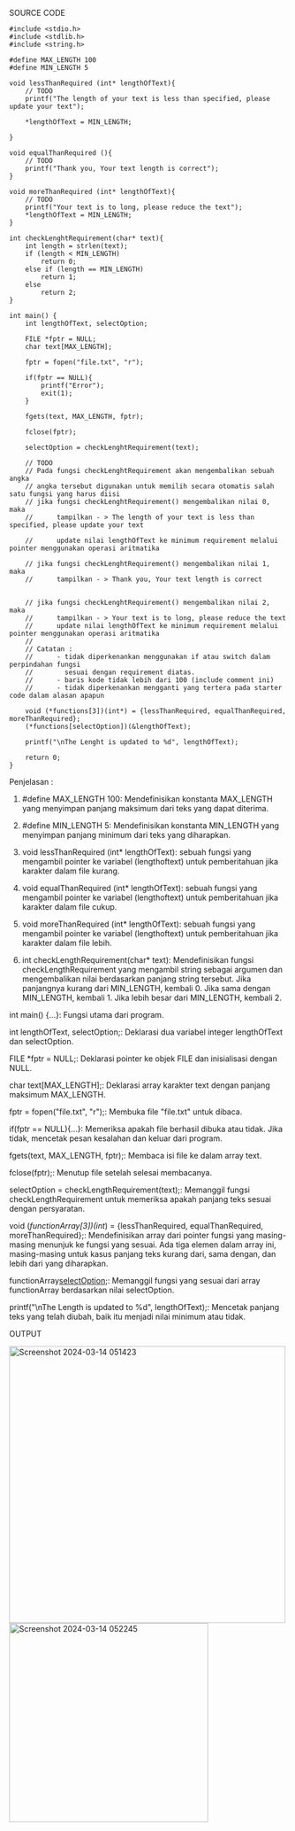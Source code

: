 SOURCE CODE

    #include <stdio.h>
    #include <stdlib.h>
    #include <string.h>
    
    #define MAX_LENGTH 100
    #define MIN_LENGTH 5
    
    void lessThanRequired (int* lengthOfText){
        // TODO
        printf("The length of your text is less than specified, please update your text");
        
        *lengthOfText = MIN_LENGTH;
    
    }
    
    void equalThanRequired (){
        // TODO
        printf("Thank you, Your text length is correct");
    }
    
    void moreThanRequired (int* lengthOfText){
        // TODO
        printf("Your text is to long, please reduce the text");
        *lengthOfText = MIN_LENGTH;
    }
    
    int checkLenghtRequirement(char* text){
        int length = strlen(text);
        if (length < MIN_LENGTH)
            return 0;
        else if (length == MIN_LENGTH)
            return 1;
        else
            return 2;
    }
    
    int main() {
        int lengthOfText, selectOption;
        
        FILE *fptr = NULL;
        char text[MAX_LENGTH];
    
        fptr = fopen("file.txt", "r");
    
        if(fptr == NULL){
            printf("Error");
            exit(1);
        }
    
        fgets(text, MAX_LENGTH, fptr);
    
        fclose(fptr);
    
        selectOption = checkLenghtRequirement(text);
    
        // TODO
        // Pada fungsi checkLenghtRequirement akan mengembalikan sebuah angka
        // angka tersebut digunakan untuk memilih secara otomatis salah satu fungsi yang harus diisi
        // jika fungsi checkLenghtRequirement() mengembalikan nilai 0, maka
        //      tampilkan - > The length of your text is less than specified, please update your text
        
        //      update nilai lengthOfText ke minimum requirement melalui pointer menggunakan operasi aritmatika
    
        // jika fungsi checkLenghtRequirement() mengembalikan nilai 1, maka
        //      tampilkan - > Thank you, Your text length is correct
        
    
        // jika fungsi checkLenghtRequirement() mengembalikan nilai 2, maka
        //      tampilkan - > Your text is to long, please reduce the text
        //      update nilai lengthOfText ke minimum requirement melalui pointer menggunakan operasi aritmatika
        //
        // Catatan :
        //      - tidak diperkenankan menggunakan if atau switch dalam perpindahan fungsi
        //        sesuai dengan requirement diatas.
        //      - baris kode tidak lebih dari 100 (include comment ini)
        //      - tidak diperkenankan mengganti yang tertera pada starter code dalam alasan apapun
    
        void (*functions[3])(int*) = {lessThanRequired, equalThanRequired, moreThanRequired};
        (*functions[selectOption])(&lengthOfText);
        
        printf("\nThe Lenght is updated to %d", lengthOfText);
    
        return 0;
    }
  

Penjelasan : 

  1. #define MAX_LENGTH 100: Mendefinisikan konstanta MAX_LENGTH yang menyimpan panjang maksimum dari teks yang dapat diterima.
  
  2. #define MIN_LENGTH 5: Mendefinisikan konstanta MIN_LENGTH yang menyimpan panjang minimum dari teks yang diharapkan.
  
  3. void lessThanRequired (int* lengthOfText): sebuah fungsi yang mengambil pointer ke variabel (lengthoftext) untuk pemberitahuan jika karakter dalam file kurang.
  
  4. void equalThanRequired (int* lengthOfText): sebuah fungsi yang mengambil pointer ke variabel (lengthoftext) untuk pemberitahuan jika karakter dalam file cukup.
  
  4. void moreThanRequired (int* lengthOfText): sebuah fungsi yang mengambil pointer ke variabel (lengthoftext) untuk pemberitahuan jika karakter dalam file lebih.
  
  5. int checkLengthRequirement(char* text): Mendefinisikan fungsi checkLengthRequirement yang mengambil string sebagai argumen dan mengembalikan nilai berdasarkan panjang string tersebut. Jika panjangnya kurang dari MIN_LENGTH, kembali 0. Jika sama dengan MIN_LENGTH, kembali 1. Jika lebih besar dari MIN_LENGTH, kembali 2.
  
  int main() {...}: Fungsi utama dari program.
  
  int lengthOfText, selectOption;: Deklarasi dua variabel integer lengthOfText dan selectOption.
  
  FILE *fptr = NULL;: Deklarasi pointer ke objek FILE dan inisialisasi dengan NULL.
  
  char text[MAX_LENGTH];: Deklarasi array karakter text dengan panjang maksimum MAX_LENGTH.
  
  fptr = fopen("file.txt", "r");: Membuka file "file.txt" untuk dibaca.
  
  if(fptr == NULL){...}: Memeriksa apakah file berhasil dibuka atau tidak. Jika tidak, mencetak pesan kesalahan dan keluar dari program.
  
  fgets(text, MAX_LENGTH, fptr);: Membaca isi file ke dalam array text.
  
  fclose(fptr);: Menutup file setelah selesai membacanya.
  
  selectOption = checkLengthRequirement(text);: Memanggil fungsi checkLengthRequirement untuk memeriksa apakah panjang teks sesuai dengan persyaratan.
  
  void (*functionArray[3])(int*) = {lessThanRequired, equalThanRequired, moreThanRequired};: Mendefinisikan array dari pointer fungsi yang masing-masing menunjuk ke fungsi yang sesuai. Ada tiga elemen dalam array ini, masing-masing untuk kasus panjang teks kurang dari, sama dengan, dan lebih dari yang diharapkan.
  
  functionArray[selectOption](&lengthOfText);: Memanggil fungsi yang sesuai dari array functionArray berdasarkan nilai selectOption.
  
  printf("\nThe Length is updated to %d", lengthOfText);: Mencetak panjang teks yang telah diubah, baik itu menjadi nilai minimum atau tidak.

OUTPUT 

  <img width="500" alt="Screenshot 2024-03-14 051423" src="https://github.com/GardhaDananjaya/ASD/assets/147383942/3cd9870d-e63b-45c4-909d-37ee81d3bae1">
  <img width="360" alt="Screenshot 2024-03-14 052245" src="https://github.com/GardhaDananjaya/ASD/assets/147383942/71c26e47-2a7e-4759-b553-fc0943757f29">
